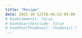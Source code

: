 ```yaml
---
title: "Recipe"
date: 2025-10-12T20:44:53-04:00
# bookComments: false
# bookSearchExclude: false
# bookPostThumbnail: thumbnail.*
---
```

